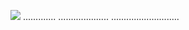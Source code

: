<a href="https://goo.su/x235tcyvu"><img src="https://i.imgur.com/A5Cc9Qn.jpeg" /></a>
.............
....................
...........................
